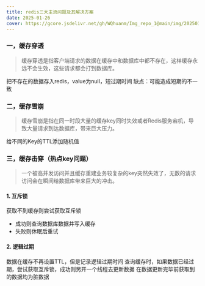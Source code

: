 ```yaml
---
title: redis三大主流问题及其解决方案
date: 2025-01-26
cover: https://gcore.jsdelivr.net/gh/WQhuanm/Img_repo_1@main/img/202501262318741.jpeg
---
```


### 一，缓存穿透
> 缓存穿透是指客户端请求的数据在缓存中和数据库中都不存在，这样缓存永远不会生效，这些请求都会打到数据库。

把不存在的数据存入redis，value为null，短过期时间
缺点：可能造成短期的不一致

### 二，缓存雪崩
> 缓存雪崩是指在同一时段大量的缓存key同时失效或者Redis服务宕机，导致大量请求到达数据库，带来巨大压力。

给不同的Key的TTL添加随机值

### 三，缓存击穿（热点key问题）
> 一个被高并发访问并且缓存重建业务较复杂的key突然失效了，无数的请求访问会在瞬间给数据库带来巨大的冲击。

#### 1. 互斥锁
获取不到缓存则尝试获取互斥锁
- 成功则查询数据库数据并写入缓存
- 失败则休眠后重试

#### 2. 逻辑过期
数据在缓存不再设置TTL，但是记录逻辑过期时间
查询缓存时，如果数据已经过期，尝试获取互斥锁，成功则另开一个线程去更新数据
在数据更新完毕前获取到的数据均为脏数据

